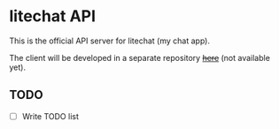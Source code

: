 # litechat API

This is the official API server for litechat (my chat app).

The client will be developed in a separate repository ~~[here](https://github.com/zptr1/litechat-client)~~ (not available yet).

## TODO

- [ ] Write TODO list